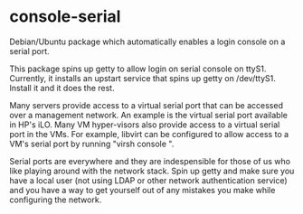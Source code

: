 console-serial
==============

Debian/Ubuntu package which automatically enables a login console on a serial port.

This package spins up getty to allow login on serial console on ttyS1.
Currently, it installs an upstart service that spins up getty on /dev/ttyS1.
Install it and it does the rest.

Many servers provide access to a virtual serial port that can be accessed over
a management network.  An example is the virtual serial port available in HP's
iLO.  Many VM hyper-visors also provide access to a virtual serial port in the
VMs.  For example, libvirt can be configured to allow access to a VM's serial
port by running "virsh console <domain>".

Serial ports are everywhere and they are indespensible for those of us who like
playing around with the network stack.  Spin up getty and make sure you have a
local user (not using LDAP or other network authentication service) and you
have a way to get yourself out of any mistakes you make while configuring the
network.
